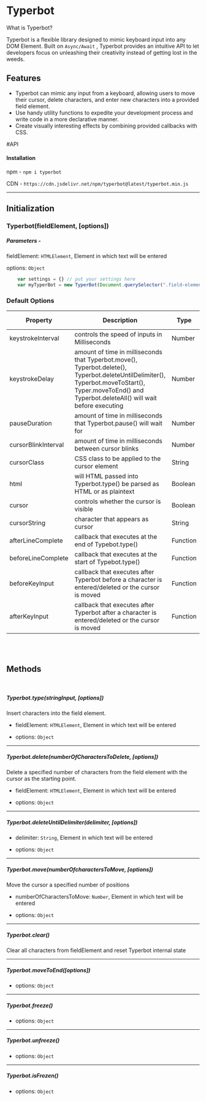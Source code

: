 # Typerbot

What is Typerbot?

Typerbot is a flexible library designed to mimic keyboard input into any DOM Element. Built on `Async/Await` , Typerbot provides an intuitive  API to let developers focus on unleashing their creativity instead of getting lost in the weeds. 

## Features

 - Typerbot can mimic any input from a keyboard, allowing users to move
   their cursor, delete characters, and enter new characters into a
   provided field element.
 - Use handy utility functions to expedite your development process and write code in a more declarative manner.
 - Create visually interesting effects by combining provided callbacks with CSS.

#API

#### Installation

npm - `npm i typerbot`

CDN - `https://cdn.jsdelivr.net/npm/typerbot@latest/typerbot.min.js`


------------

## Initialization

### Typerbot(fieldElement, [options])

##### Parameters -

fieldElement: `HTMLElement`, Element in which text will be entered

options: `Object`

``` Javascript
	var settings = {} // put your settings here
	var myTyperBot = new TyperBot(Document.querySelector(".field-element"), settings) // default settings will be 
```

### Default Options


| Property | Description | Type | Default Value |
| ------------ | ------------ | ------------ | ------------ |
| keystrokeInterval | controls the speed of inputs in Milliseconds | Number | 200 | 
| keystrokeDelay | amount of time in milliseconds that Typerbot.move(), Typerbot.delete(), Typerbot.deleteUntilDelimiter(), Typerbot.moveToStart(), Typer.moveToEnd()  and Typerbot.deleteAll() will wait before executing  | Number | 0 |
| pauseDuration | amount of time in milliseconds that Typerbot.pause() will wait for | Number | 1000 |
| cursorBlinkInterval | amount of time in milliseconds between cursor blinks | Number | 800 |
| cursorClass | CSS class to be applied to the cursor element | String | "typist-cursor" |
| html | will HTML passed into Typerbot.type() be parsed as HTML or as plaintext | Boolean | Hello |
| cursor | controls whether the cursor is visible | Boolean | Hello |
| cursorString | character that appears as cursor | String | Hello |
| afterLineComplete | callback that executes at the end of Typebot.type() | Function | `() => {}` |
| beforeLineComplete | callback that executes at the start of Typebot.type() | Function |  `() => {}` |
| beforeKeyInput |  callback that executes after Typerbot before a character is entered/deleted or the cursor is moved | Function |  `() => {}` |
| afterKeyInput | callback that executes after Typerbot after a character is entered/deleted or the cursor is moved | Function |  `() => {}` |

</br>
</br>

## Methods

</br>

##### Typerbot.type(stringInput, [options])

Insert characters into the field element.

- fieldElement: `HTMLElement`, Element in which text will be entered

- options: `Object`


------------



##### Typerbot.delete(numberOfCharactersToDelete, [options])

Delete a specified number of characters from the field element with the cursor as the starting point.

- fieldElement: `HTMLElement`, Element in which text will be entered

- options: `Object`


------------



##### Typerbot.deleteUntilDelimiter(delimiter, [options])


- delimiter: `String`, Element in which text will be entered

- options: `Object`


------------



##### Typerbot.move(numberOfcharactersToMove, [options])

Move the cursor a specified number of positions


- numberOfCharactersToMove: `Number`, Element in which text will be entered

- options: `Object`

------------



##### Typerbot.clear()

Clear all characters from fieldElement and reset Typerbot internal state

------------


##### Typerbot.moveToEnd([options])

- options: `Object`

------------



##### Typerbot.freeze()

- options: `Object`

------------



##### Typerbot.unfreeze()

- options: `Object`

------------


##### Typerbot.isFrozen()

- options: `Object`






